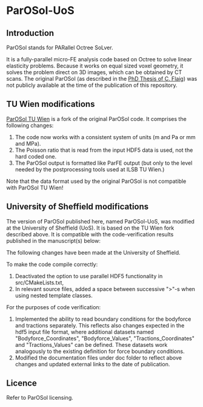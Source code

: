 # ParOSol-UoS

## Introduction ##

ParOSol stands for PARallel Octree SoLver.

It is a fully-parallel micro-FE analysis code based on Octree to solve
linear elasticity problems. Because it works on equal sized voxel geometry,
it solves the problem direct on 3D images, which can be obtained by CT scans.
The original ParOSol (as described in the 
[PhD Thesis of C. Flaig](https://doi.org/10.3929/ethz-a-007613965)) was not 
publicly available at the time of the publication of this repository.

## TU Wien modifications ##

[ParOSol TU Wien](https://github.com/reox/parosol-tu-wien) is a fork of the 
original ParOSol code. It comprises the following changes:

1. The code now works with a consistent system of units (m and Pa or mm and 
MPa).
2. The Poisson ratio that is read from the input HDF5 data is used, not the 
hard coded one.
3. The ParOSol output is formatted like ParFE output (but only to the level 
needed by the postprocessing tools used at ILSB TU Wien.)

Note that the data format used by the original ParOSol is not compatible with
ParOSol TU Wien!

## University of Sheffield modifications ##

The version of ParOSol published here, named ParOSol-UoS, was modified at the 
University of Sheffield (UoS). It is based on the TU Wien fork described above. 
It is compatible with the code-verification results published in the manuscript(s)
below:


The following changes have been made at the University of Sheffield.

To make the code compile correctly:
1. Deactivated the option to use parallel HDF5 functionality in 
src/CMakeLists.txt,
2. In relevant source files, added a space between successive ">"-s when 
using nested template classes.

For the purposes of code verification:
1. Implemented the ability to read boundary conditions for the bodyforce 
and tractions separately. This reflects also changes expected in the hdf5 
input file format, where additional datasets named 
"Bodyforce_Coordinates", "Bodyforce_Values", "Tractions_Coordinates" and
"Tractions_Values" can be defined. These datasets work analogously to the 
existing definition for force boundary conditions.
2. Modified the documentation files under doc folder to reflect above 
changes and updated external links to the date of publication.

## Licence ##

Refer to ParOSol licensing.
